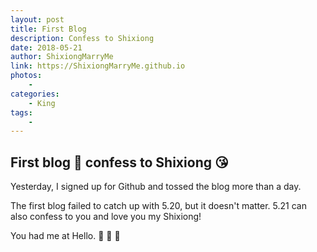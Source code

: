 ```yaml
--- 
layout: post
title: First Blog 
description: Confess to Shixiong
date: 2018-05-21 
author: ShixiongMarryMe  
link: https://ShixiongMarryMe.github.io
photos:
    -
categories:
    - King
tags: 
    - 
--- 
```


## First blog :rose: confess to Shixiong :kissing_heart:

Yesterday, I signed up for Github and tossed the blog more than a day. 

The first blog failed to catch up with 5.20, but it doesn't matter. 5.21 can also confess to you and love you my Shixiong! 

You had me at Hello. :revolving_hearts: :revolving_hearts: :revolving_hearts:
